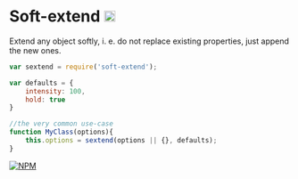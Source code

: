 # Soft-extend <a href="UNLICENSE"><img src="http://upload.wikimedia.org/wikipedia/commons/6/62/PD-icon.svg" width="20"/></a>

Extend any object softly, i. e. do not replace existing properties, just append the new ones.

```js
var sextend = require('soft-extend');

var defaults = {
	intensity: 100,
	hold: true
}

//the very common use-case
function MyClass(options){
	this.options = sextend(options || {}, defaults);
}
```


[![NPM](https://nodei.co/npm/soft-extend.png?downloads=true&downloadRank=true&stars=true)](https://nodei.co/npm/soft-extend/)